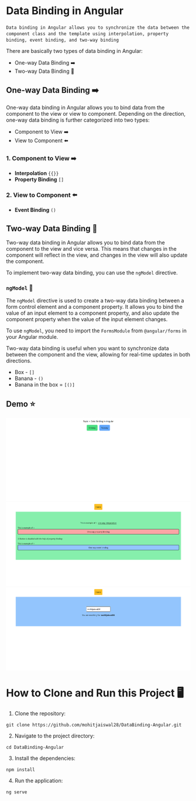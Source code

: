 # Data Binding in Angular

`Data binding in Angular allows you to synchronize the data between the component class and the template using interpolation, property binding, event binding, and two-way binding`

There are basically two types of data binding in Angular:

- One-way Data Binding ➡️
- Two-way Data Binding 🔄

## One-way Data Binding ➡️

One-way data binding in Angular allows you to bind data from the component to the view or view to component. Depending on the direction, one-way data binding is further categorized into two types:

- Component to View ➡️
- View to Component ⬅️

### 1. Component to View ➡️

- **Interpolation** `{{}}`
- **Property Binding** `[]`

### 2. View to Component ⬅️

- **Event Binding** `()`

## Two-way Data Binding 🔄

Two-way data binding in Angular allows you to bind data from the component to the view and vice versa. This means that changes in the component will reflect in the view, and changes in the view will also update the component.

To implement two-way data binding, you can use the `ngModel` directive.

### `ngModel` 📝

The `ngModel` directive is used to create a two-way data binding between a form control element and a component property. It allows you to bind the value of an input element to a component property, and also update the component property when the value of the input element changes.

To use `ngModel`, you need to import the `FormsModule` from `@angular/forms` in your Angular module.

Two-way data binding is useful when you want to synchronize data between the component and the view, allowing for real-time updates in both directions.

- Box - `[]`
- Banana - `()`
- Banana in the box = `[()]`

## Demo ⭐

![Home](./Demo/Demo1.png)
![Oneway](./Demo/Demo2.png)
![Twoway](./Demo/Demo3.png)

# How to Clone and Run this Project 🖥️

1. Clone the repository:

```
git clone https://github.com/mohitjaiswal28/DataBinding-Angular.git
```

2. Navigate to the project directory:

```
cd DataBinding-Angular
```

3. Install the dependencies:

```
npm install
```

4. Run the application:

```
ng serve
```

